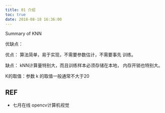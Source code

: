 ```yaml
---
title: 01 介绍
toc: true
date: 2018-08-18 16:36:00
---
```

Summary of KNN


优缺点：

优点：
算法简单，易于实现，不需要参数估计，不需要事先
训练。

缺点：
kNN计算量特别大，而且训练样本必须存储在本地，
内存开销也特别大。


K的取值：参数 k 的取值一般通常不大于20




## REF

- 七月在线 opencv计算机视觉
